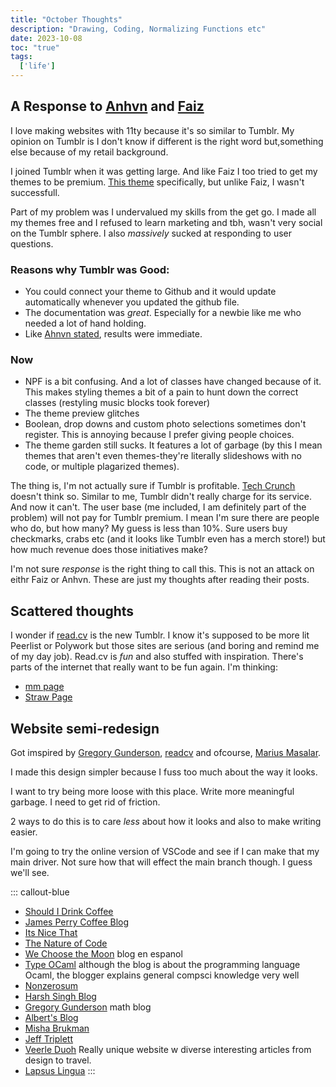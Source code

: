 ```yaml
---
title: "October Thoughts"
description: "Drawing, Coding, Normalizing Functions etc"
date: 2023-10-08
toc: "true"
tags:
  ['life']
---
```


## A Response to [Anhvn](https://anhvn.com/posts/2023/i-wish-tumblr-would-invest-in-its-theme-features/) and [Faiz](https://fukuo.site/post/728085005134413824/my-pet-peeves-when-using-a-tumblr-official-theme)

I love making websites with 11ty because it's so similar to Tumblr. My opinion on Tumblr is I don't know if different is the right word but,something else because of my retail background.

I joined Tumblr when it was getting large. And like Faiz I too tried to get my themes to be premium. <a href="https://smolthemes.tumblr.com/post/620752852739080192/journal-a-premium-theme-centered-around-big">This theme</a> specifically, but unlike Faiz, I wasn't successfull.

Part of my problem was I undervalued my skills from the get go. I made all my themes free and I refused to learn marketing and tbh, wasn't very social on the Tumblr sphere. I also *massively* sucked at responding to user questions.

### Reasons why Tumblr was Good:

* You could connect your theme to Github and it would update automatically whenever you updated the github file.
* The documentation was *great*. Especially for a newbie like me who needed a lot of hand holding.
* Like [Ahnvn stated](https://anhvn.com/posts/2023/i-wish-tumblr-would-invest-in-its-theme-features/), results were immediate.

### Now

* NPF is a bit confusing. And a lot of classes have changed because of it. This makes styling themes a bit of a pain to hunt down the correct classes (restyling music blocks took forever)
* The theme preview glitches
* Boolean, drop downs and custom photo selections sometimes don't register. This is annoying because I prefer giving people choices.
* The theme garden still sucks. It features a lot of garbage (by this I mean themes that aren't even themes-they're literally slideshows with no code, or multiple plagarized themes).  

The thing is, I'm not actually sure if Tumblr is profitable. [Tech Crunch](https://techcrunch.com/2023/07/12/tumblr-is-losing-30m-each-year-ceo-says/#:~:text=The%20fundamental%20tension%20of%20Tumblr,pay%20to%20subscribe%20to%20creators) doesn't think so. Similar to me, Tumblr didn't really charge for its service. And now it can't. The user base (me included, I am definitely part of the problem) will not pay for Tumblr premium. I mean I'm sure there are people who do, but how many? My guess is less than 10%. Sure users buy checkmarks, crabs etc (and it looks like Tumblr even has a merch store!) but how much revenue does those initiatives make? 

I'm not sure *response* is the right thing to call this. This is not an attack on eithr Faiz or Anhvn. These are just my thoughts after reading their posts.

## Scattered thoughts

I wonder if [read.cv](https://read.cv/explore) is the new Tumblr. I know it's supposed to be more lit Peerlist or Polywork but those sites are serious (and boring and remind me of my day job). Read.cv is *fun* and also stuffed with inspiration. There's parts of the internet that really want to be fun again. I'm thinking:

* [mm page](https://mmm.page/)
* [Straw Page](https://straw.page/)

## Website semi-redesign

Got imspired by [Gregory Gunderson](https://gregorygundersen.com/), [readcv](https://read.cv/em.vee) and ofcourse, [Marius Masalar](https://mariusmasalar.me/every-blogging-option-sucks?ref=magherallylens.com).

I made this design simpler because I fuss too much about the way it looks.

I want to try being more loose with this place. Write more meaningful garbage. I need to get rid of friction.

2 ways to do this is to care *less* about how it looks and also to make writing easier.

I'm going to try the online version of VSCode and see if I can make that my main driver. Not sure how that will effect the main branch though. I guess we'll see.

::: callout-blue
* [Should I Drink Coffee](https://shouldihaveanothercoffee.com/)
* [James Perry Coffee Blog](https://jamesperrycoffee.com/)
* [Its Nice That](https://www.itsnicethat.com/)
* [The Nature of Code](https://natureofcode.com/book/)
* [We Choose the Moon](https://wechoosethemoon.es/articles/) blog en espanol
* [Type OCaml](http://typeocaml.com/) although the blog is about the programming language Ocaml, the blogger explains general compsci knowledge very well
* [Nonzerosum](https://nonzerosum.games/)
* [Harsh Singh Blog](https://harshsingh.xyz/)
* [Gregory Gunderson](https://gregorygundersen.com/) math blog
* [Albert's Blog](https://blog.albertkuo.me/)
* [Misha Brukman](https://misha.brukman.net/)
* [Jeff Triplett](https://jefftriplett.com/)
* [Veerle Duoh](https://veerle.duoh.com/) Really unique website w diverse interesting articles from design to travel.
* [Lapsus Lingua](http://luckysoap.com/lapsuslinguae/)
:::